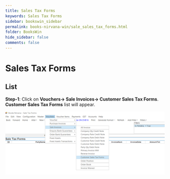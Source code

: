 ```yaml
---
title: Sales Tax Forms
keywords: Sales Tax Forms
sidebar: bookswin_sidebar
permalink: books-nirvana-win/sale_sales_tax_forms.html
folder: BooksWin
hide_sidebar: false
comments: false
---
```


# Sales Tax Forms

## List

**Step-1**: Click on **Vouchers-> Sale Invoices-> Customer Sales Tax Forms**. **Customer Sales Tax Forms** list will appear. 

![](/images/SaleSTFList.png)

